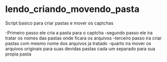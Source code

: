 # lendo_criando_movendo_pasta
Script basico para criar pastas e mover os captchas

-Primeiro passo ele cria a pasta para o captcha 
-segundo passo ele ira tratar os nomes das pastas onde ficara os arquivos
-terceiro passo ira criar pastas com mesmo nome dos arquivos ja tratado
-quarto ira mover os arquivos originais para suas devidas pastas cada um separado para sua propia pasta 
